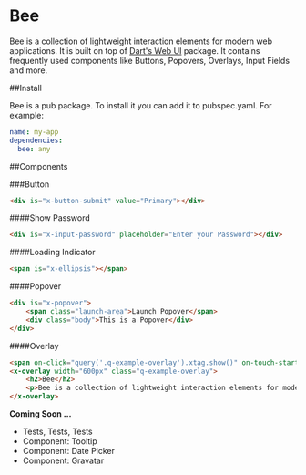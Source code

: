 # Bee

Bee is a collection of lightweight interaction elements for modern web applications. It is built on top of [Dart's Web UI](http://www.dartlang.org/articles/web-ui/) package. It contains frequently used components like Buttons, Popovers, Overlays, Input Fields and more.

##Install

Bee is a pub package. To install it you can add it to pubspec.yaml. For example:

```yaml
name: my-app
dependencies:
  bee: any
```

##Components

###Button

```html
<div is="x-button-submit" value="Primary"></div>
```

####Show Password

```html
<div is="x-input-password" placeholder="Enter your Password"></div>
```

####Loading Indicator

```html
<span is="x-ellipsis"></span>
```

####Popover

```html
<div is="x-popover">
    <span class="launch-area">Launch Popover</span>
    <div class="body">This is a Popover</div>
</div>
```

####Overlay

```html
<span on-click="query('.q-example-overlay').xtag.show()" on-touch-start="query('.q-example-overlay').xtag.show()">Launch Overlay</span>
<x-overlay width="600px" class="q-example-overlay">
    <h2>Bee</h2>
    <p>Bee is a collection of lightweight interaction elements for modern web applications. It is built on top of Dart's Web UI package. It contains frequently used components like Buttons, Popovers, Overlays, Input Fields and more.</p>
</x-overlay>
```

**Coming Soon …**

* Tests, Tests, Tests
* Component: Tooltip
* Component: Date Picker
* Component: Gravatar
